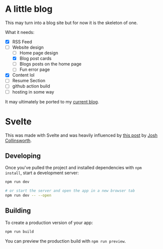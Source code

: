 # A little blog

This may turn into a blog site but for now it is the skeleton of one.

What it needs:
- [x] RSS Feed
- [ ] Website design
    + [ ] Home page design
    + [x] Blog post cards
    + [ ] Blogs posts on the home page
    + [ ] Fun error page
- [x] Content lol
- [ ] Resume Section
- [ ] github action build
- [ ] hosting in some way

It may ultimately be ported to my [current blog](https://ajone239.github.io).

# Svelte

This was made with Svelte and was heavily influenced by [this post](https://joshcollinsworth.com/blog/build-static-sveltekit-markdown-blog) by [Josh Collinsworth](https://joshcollinsworth.com/about-me).
## Developing

Once you've pulled the project and installed dependencies with `npm install`, start a development server:

```bash
npm run dev

# or start the server and open the app in a new browser tab
npm run dev -- --open
```

## Building

To create a production version of your app:

```bash
npm run build
```

You can preview the production build with `npm run preview`.
